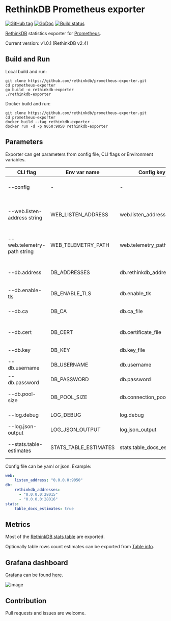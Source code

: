 # RethinkDB Prometheus exporter

[![GitHub tag](https://img.shields.io/github/tag/rethinkdb/prometheus-exporter.svg?style=flat)](https://github.com/rethinkdb/prometheus-exporter/releases)
[![GoDoc](https://godoc.org/github.com/rethinkdb/prometheus-exporter?status.svg)](https://godoc.org/github.com/rethinkdb/prometheus-exporter)
[![Build status](https://travis-ci.org/rethinkdb/prometheus-exporter.svg?branch=master)](https://travis-ci.org/rethinkdb/prometheus-exporter)

[RethinkDB](http://www.rethinkdb.com/) statistics exporter for [Prometheus](https://prometheus.io/).

Current version: v1.0.1 (RethinkDB v2.4)

## Build and Run
Local build and run:
```shell script
git clone https://github.com/rethinkdb/prometheus-exporter.git
cd prometheus-exporter
go build -o rethinkdb-exporter
./rethinkdb-exporter
```

Docker build and run:
```shell script
git clone https://github.com/rethinkdb/prometheus-exporter.git
cd prometheus-exporter
docker build --tag rethinkdb-exporter .
docker run -d -p 9050:9050 rethinkdb-exporter 
```

## Parameters
Exporter can get parameters from config file, CLI flags or Environment variables.

| CLI flag | Env var name | Config key | Description |
| --- | --- | --- | --- |
| --config | - | - | Config file (default to prometheus-exporter.yaml) |
| --web.listen-address string | WEB_LISTEN_ADDRESS | web.listen_address | Address to listen on for web interface and telemetry (default "0.0.0.0:9055") |
| --web.telemetry-path string | WEB_TELEMETRY_PATH | web.telemetry_path | Path under which to expose metrics (default "/metrics") |
| --db.address | DB_ADDRESSES | db.rethinkdb_addresses | Address of one or more nodes of rethinkdb (default [localhost:28015]) |
| --db.enable-tls | DB_ENABLE_TLS | db.enable_tls | Enable to use tls connection |
| --db.ca | DB_CA | db.ca_file | Path to CA certificate file for tls connection |
| --db.cert | DB_CERT | db.certificate_file | Path to certificate file for tls connection |
| --db.key | DB_KEY | db.key_file | Path to key file for tls connection | 
| --db.username | DB_USERNAME | db.username | Username of rethinkdb user |
| --db.password | DB_PASSWORD | db.password | Password of rethinkdb user |
| --db.pool-size | DB_POOL_SIZE | db.connection_pool_size | Size of connection pool to rethinkdb (default 5) |
| --log.debug | LOG_DEBUG | log.debug | Verbose debug logs |
| --log.json-output | LOG_JSON_OUTPUT | log.json_output | Use JSON output for logs |
| --stats.table-estimates | STATS_TABLE_ESTIMATES | stats.table_docs_estimates | Collect docs count estimates for each table |

Config file can be yaml or json. Example:
```yaml
web:
    listen_address: "0.0.0.0:9050"
db:
    rethinkdb_addresses:
      - "0.0.0.0:28015"
      - "0.0.0.0:28016"
stats:
    table_docs_estimates: true
```

## Metrics
Most of the [RethinkDB stats table](http://rethinkdb.com/docs/system-stats/) are exported. 

Optionally table rows count estimates can be exported from [Table info](https://rethinkdb.com/api/javascript/info).

## Grafana dashboard
[Grafana](https://grafana.com/) can be found [here](grafana-dashboard.json).

![image](pics/grafana.png)

## Contribution
Pull requests and issues are welcome.
